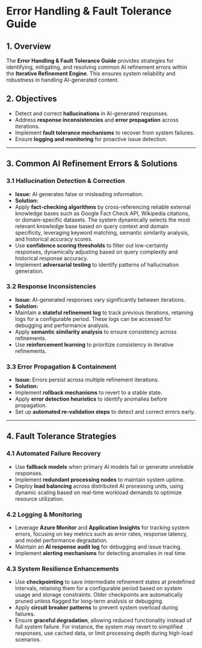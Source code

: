 # Error Handling & Fault Tolerance Guide

## **1. Overview**

The **Error Handling & Fault Tolerance Guide** provides strategies for identifying, mitigating, and resolving common AI refinement errors within the **Iterative Refinement Engine**. This ensures system reliability and robustness in handling AI-generated content.

## **2. Objectives**

- Detect and correct **hallucinations** in AI-generated responses.
- Address **response inconsistencies** and **error propagation** across iterations.
- Implement **fault tolerance mechanisms** to recover from system failures.
- Ensure **logging and monitoring** for proactive issue detection.

---

## **3. Common AI Refinement Errors & Solutions**

### **3.1 Hallucination Detection & Correction**

- **Issue:** AI generates false or misleading information.
- **Solution:**
- Apply **fact-checking algorithms** by cross-referencing reliable external knowledge bases such as Google Fact Check API, Wikipedia citations, or domain-specific datasets. The system dynamically selects the most relevant knowledge base based on query context and domain specificity, leveraging keyword matching, semantic similarity analysis, and historical accuracy scores.
- Use **confidence scoring thresholds** to filter out low-certainty responses, dynamically adjusting based on query complexity and historical response accuracy.
- Implement **adversarial testing** to identify patterns of hallucination generation.

### **3.2 Response Inconsistencies**

- **Issue:** AI-generated responses vary significantly between iterations.
- **Solution:**
- Maintain a **stateful refinement log** to track previous iterations, retaining logs for a configurable period. These logs can be accessed for debugging and performance analysis.
- Apply **semantic similarity analysis** to ensure consistency across refinements.
- Use **reinforcement learning** to prioritize consistency in iterative refinements.

### **3.3 Error Propagation & Containment**

- **Issue:** Errors persist across multiple refinement iterations.
- **Solution:**
- Implement **rollback mechanisms** to revert to a stable state.
- Apply **error detection heuristics** to identify anomalies before propagation.
- Set up **automated re-validation steps** to detect and correct errors early.

---

## **4. Fault Tolerance Strategies**

### **4.1 Automated Failure Recovery**

- Use **fallback models** when primary AI models fail or generate unreliable responses.
- Implement **redundant processing nodes** to maintain system uptime.
- Deploy **load balancing** across distributed AI processing units, using dynamic scaling based on real-time workload demands to optimize resource utilization.

### **4.2 Logging & Monitoring**

- Leverage **Azure Monitor** and **Application Insights** for tracking system errors, focusing on key metrics such as error rates, response latency, and model performance degradation.
- Maintain an **AI response audit log** for debugging and issue tracing.
- Implement **alerting mechanisms** for detecting anomalies in real time.

### **4.3 System Resilience Enhancements**

- Use **checkpointing** to save intermediate refinement states at predefined intervals, retaining them for a configurable period based on system usage and storage constraints. Older checkpoints are automatically pruned unless flagged for long-term analysis or debugging.
- Apply **circuit breaker patterns** to prevent system overload during failures.
- Ensure **graceful degradation**, allowing reduced functionality instead of full system failure. For instance, the system may revert to simplified responses, use cached data, or limit processing depth during high-load scenarios.
